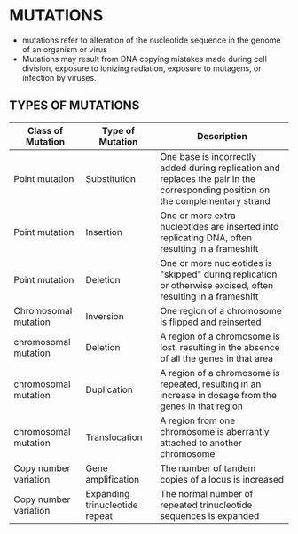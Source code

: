 # MUTATIONS
- mutations refer to alteration of the nucleotide sequence in the genome of an organism or virus
- Mutations may result from DNA copying mistakes made during cell division, exposure to ionizing radiation, exposure to  mutagens, or infection by viruses. 

## TYPES OF MUTATIONS
|Class of Mutation|	Type of Mutation|	Description|
| ---| ---|---|
|Point mutation	|Substitution|	One base is incorrectly added during replication and replaces the pair in the corresponding position on the complementary strand|
|Point mutation| Insertion|	One or more extra nucleotides are inserted into replicating DNA, often resulting in a frameshift|
|Point mutation|Deletion|	One or more nucleotides is "skipped" during replication or otherwise excised, often resulting in a frameshift|
|Chromosomal mutation|	Inversion|	One region of a chromosome is flipped and reinserted	
|chromosomal mutation|Deletion|	A region of a chromosome is lost, resulting in the absence of all the genes in that area	
|chromosomal mutation|Duplication|	A region of a chromosome is repeated, resulting in an increase in dosage from the genes in that region
|chromosomal mutation |Translocation|	A region from one chromosome is aberrantly attached to another chromosome	
|Copy number variation|	Gene amplification|	The number of tandem copies of a locus is increased	
|Copy number variation|Expanding trinucleotide repeat|	The normal number of repeated trinucleotide sequences is expanded
